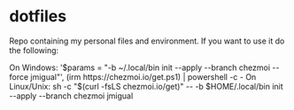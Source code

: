 # dotfiles

Repo containing my personal files and environment. If you want to use it do the following:

On Windows:
    '$params = "-b ~/.local/bin init --apply --branch chezmoi --force jmigual"', (irm https://chezmoi.io/get.ps1) | powershell -c -
On Linux/Unix:
    sh -c "$(curl -fsLS chezmoi.io/get)" -- -b $HOME/.local/bin init --apply --branch chezmoi jmigual 



